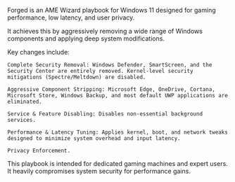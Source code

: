 Forged is an AME Wizard playbook for Windows 11 designed for gaming performance, low latency, and user privacy.

It achieves this by aggressively removing a wide range of Windows components and applying deep system modifications.

Key changes include:

    Complete Security Removal: Windows Defender, SmartScreen, and the Security Center are entirely removed. Kernel-level security mitigations (Spectre/Meltdown) are disabled.

    Aggressive Component Stripping: Microsoft Edge, OneDrive, Cortana, Microsoft Store, Windows Backup, and most default UWP applications are eliminated.

    Service & Feature Disabling: Disables non-essential background services.

    Performance & Latency Tuning: Applies kernel, boot, and network tweaks designed to minimize system overhead and input latency.

    Privacy Enforcement.

This playbook is intended for dedicated gaming machines and expert users. It heavily compromises system security for performance gains.
